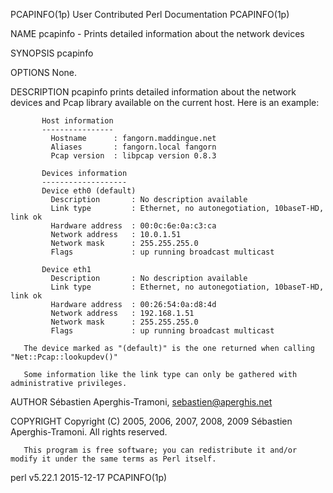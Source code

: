 PCAPINFO(1p)                                            User Contributed Perl Documentation                                           PCAPINFO(1p)

NAME
       pcapinfo - Prints detailed information about the network devices

SYNOPSIS
           pcapinfo

OPTIONS
       None.

DESCRIPTION
       pcapinfo prints detailed information about the network devices and Pcap library available on the current host. Here is an example:

           Host information
           ----------------
             Hostname      : fangorn.maddingue.net
             Aliases       : fangorn.local fangorn
             Pcap version  : libpcap version 0.8.3

           Devices information
           -------------------
           Device eth0 (default)
             Description       : No description available
             Link type         : Ethernet, no autonegotiation, 10baseT-HD, link ok
             Hardware address  : 00:0c:6e:0a:c3:ca
             Network address   : 10.0.1.51
             Network mask      : 255.255.255.0
             Flags             : up running broadcast multicast

           Device eth1
             Description       : No description available
             Link type         : Ethernet, no autonegotiation, 10baseT-HD, link ok
             Hardware address  : 00:26:54:0a:d8:4d
             Network address   : 192.168.1.51
             Network mask      : 255.255.255.0
             Flags             : up running broadcast multicast

       The device marked as "(default)" is the one returned when calling "Net::Pcap::lookupdev()"

       Some information like the link type can only be gathered with administrative privileges.

AUTHOR
       Sébastien Aperghis-Tramoni, <sebastien@aperghis.net>

COPYRIGHT
       Copyright (C) 2005, 2006, 2007, 2008, 2009 Sébastien Aperghis-Tramoni.  All rights reserved.

       This program is free software; you can redistribute it and/or modify it under the same terms as Perl itself.

perl v5.22.1                                                        2015-12-17                                                        PCAPINFO(1p)

